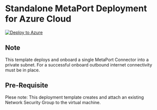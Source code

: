 # Standalone MetaPort Deployment for Azure Cloud

[![Deploy to Azure](https://aka.ms/deploytoazurebutton)](https://portal.azure.com/#create/Microsoft.Template/uri/https%3A%2F%2Fraw.githubusercontent.com%2Fwillguibr%2Fazure%2Fmain%2FMetaPort-Standalone-v2.0%2Fazuredeploy.json)

## Note
This template deploys and onboard a single MetaPort Connector into a private subnet.
For a successful onboard outbound internet connectivity must be in place.

## Pre-Requisite
Plese note: This deployment template creates and attach an existing Network Security Group to the virtual machine. 